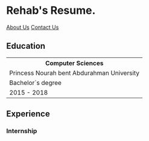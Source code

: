 # Rehab's Resume.

[About Us](about.md)      [Contact Us](contact.md)

<h2> Education </h2>

<table>
  <tr>
    <th>Computer Sciences</th>
  </tr>
  <tr>
    <td>Princess Nourah bent Abdurahman University</td>
  </tr>
  <tr>
    <td>Bachelor`s degree</td>
  </tr>
  <tr>
    <td>2015 - 2018</td>
  </tr>
</table>


<h2>Experience</h2>

<h3>Internship</h3>

